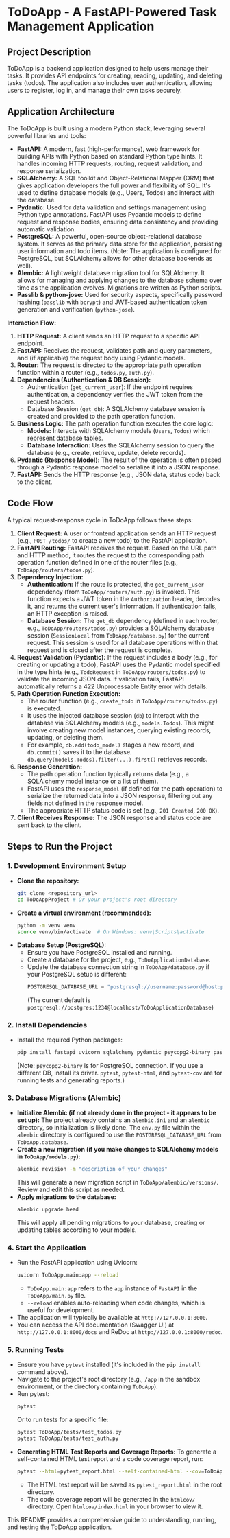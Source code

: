 # ToDoApp - A FastAPI-Powered Task Management Application

## Project Description

ToDoApp is a backend application designed to help users manage their tasks. It provides API endpoints for creating, reading, updating, and deleting tasks (todos). The application also includes user authentication, allowing users to register, log in, and manage their own tasks securely.

## Application Architecture

The ToDoApp is built using a modern Python stack, leveraging several powerful libraries and tools:

-   **FastAPI:** A modern, fast (high-performance), web framework for building APIs with Python based on standard Python type hints. It handles incoming HTTP requests, routing, request validation, and response serialization.
-   **SQLAlchemy:** A SQL toolkit and Object-Relational Mapper (ORM) that gives application developers the full power and flexibility of SQL. It's used to define database models (e.g., Users, Todos) and interact with the database.
-   **Pydantic:** Used for data validation and settings management using Python type annotations. FastAPI uses Pydantic models to define request and response bodies, ensuring data consistency and providing automatic validation.
-   **PostgreSQL:** A powerful, open-source object-relational database system. It serves as the primary data store for the application, persisting user information and todo items. (Note: The application is configured for PostgreSQL, but SQLAlchemy allows for other database backends as well).
-   **Alembic:** A lightweight database migration tool for SQLAlchemy. It allows for managing and applying changes to the database schema over time as the application evolves. Migrations are written as Python scripts.
-   **Passlib & python-jose:** Used for security aspects, specifically password hashing (`passlib` with `bcrypt`) and JWT-based authentication token generation and verification (`python-jose`).

**Interaction Flow:**

1.  **HTTP Request:** A client sends an HTTP request to a specific API endpoint.
2.  **FastAPI:** Receives the request, validates path and query parameters, and (if applicable) the request body using Pydantic models.
3.  **Router:** The request is directed to the appropriate path operation function within a router (e.g., `todos.py`, `auth.py`).
4.  **Dependencies (Authentication & DB Session):**
    *   Authentication (`get_current_user`): If the endpoint requires authentication, a dependency verifies the JWT token from the request headers.
    *   Database Session (`get_db`): A SQLAlchemy database session is created and provided to the path operation function.
5.  **Business Logic:** The path operation function executes the core logic:
    *   **Models:** Interacts with SQLAlchemy models (`Users`, `Todos`) which represent database tables.
    *   **Database Interaction:** Uses the SQLAlchemy session to query the database (e.g., create, retrieve, update, delete records).
6.  **Pydantic (Response Model):** The result of the operation is often passed through a Pydantic response model to serialize it into a JSON response.
7.  **FastAPI:** Sends the HTTP response (e.g., JSON data, status code) back to the client.

## Code Flow

A typical request-response cycle in ToDoApp follows these steps:

1.  **Client Request:** A user or frontend application sends an HTTP request (e.g., `POST /todos/` to create a new todo) to the FastAPI application.
2.  **FastAPI Routing:** FastAPI receives the request. Based on the URL path and HTTP method, it routes the request to the corresponding path operation function defined in one of the router files (e.g., `ToDoApp/routers/todos.py`).
3.  **Dependency Injection:**
    *   **Authentication:** If the route is protected, the `get_current_user` dependency (from `ToDoApp/routers/auth.py`) is invoked. This function expects a JWT token in the `Authorization` header, decodes it, and returns the current user's information. If authentication fails, an HTTP exception is raised.
    *   **Database Session:** The `get_db` dependency (defined in each router, e.g., `ToDoApp/routers/todos.py`) provides a SQLAlchemy database session (`SessionLocal` from `ToDoApp/database.py`) for the current request. This session is used for all database operations within that request and is closed after the request is complete.
4.  **Request Validation (Pydantic):** If the request includes a body (e.g., for creating or updating a todo), FastAPI uses the Pydantic model specified in the type hints (e.g., `TodoRequest` in `ToDoApp/routers/todos.py`) to validate the incoming JSON data. If validation fails, FastAPI automatically returns a 422 Unprocessable Entity error with details.
5.  **Path Operation Function Execution:**
    *   The router function (e.g., `create_todo` in `ToDoApp/routers/todos.py`) is executed.
    *   It uses the injected database session (`db`) to interact with the database via SQLAlchemy models (e.g., `models.Todos`). This might involve creating new model instances, querying existing records, updating, or deleting them.
    *   For example, `db.add(todo_model)` stages a new record, and `db.commit()` saves it to the database. `db.query(models.Todos).filter(...).first()` retrieves records.
6.  **Response Generation:**
    *   The path operation function typically returns data (e.g., a SQLAlchemy model instance or a list of them).
    *   FastAPI uses the `response_model` (if defined for the path operation) to serialize the returned data into a JSON response, filtering out any fields not defined in the response model.
    *   The appropriate HTTP status code is set (e.g., `201 Created`, `200 OK`).
7.  **Client Receives Response:** The JSON response and status code are sent back to the client.

## Steps to Run the Project

### 1. Development Environment Setup

*   **Clone the repository:**
    ```bash
    git clone <repository_url>
    cd ToDoAppProject # Or your project's root directory
    ```
*   **Create a virtual environment (recommended):**
    ```bash
    python -m venv venv
    source venv/bin/activate  # On Windows: venv\Scripts\activate
    ```
*   **Database Setup (PostgreSQL):**
    *   Ensure you have PostgreSQL installed and running.
    *   Create a database for the project, e.g., `ToDoApplicationDatabase`.
    *   Update the database connection string in `ToDoApp/database.py` if your PostgreSQL setup is different:
        ```python
        POSTGRESQL_DATABASE_URL = "postgresql://username:password@host:port/database_name"
        ```
        (The current default is `postgresql://postgres:1234@localhost/ToDoApplicationDatabase`)

### 2. Install Dependencies

*   Install the required Python packages:
    ```bash
    pip install fastapi uvicorn sqlalchemy pydantic psycopg2-binary passlib python-jose[cryptography] alembic bcrypt python-multipart pytest pytest-html pytest-cov
    ```
    (Note: `psycopg2-binary` is for PostgreSQL connection. If you use a different DB, install its driver. `pytest`, `pytest-html`, and `pytest-cov` are for running tests and generating reports.)

### 3. Database Migrations (Alembic)

*   **Initialize Alembic (if not already done in the project - it appears to be set up):**
    The project already contains an `alembic.ini` and an `alembic` directory, so initialization is likely done. The `env.py` file within the `alembic` directory is configured to use the `POSTGRESQL_DATABASE_URL` from `ToDoApp.database`.
*   **Create a new migration (if you make changes to SQLAlchemy models in `ToDoApp/models.py`):**
    ```bash
    alembic revision -m "description_of_your_changes"
    ```
    This will generate a new migration script in `ToDoApp/alembic/versions/`. Review and edit this script as needed.
*   **Apply migrations to the database:**
    ```bash
    alembic upgrade head
    ```
    This will apply all pending migrations to your database, creating or updating tables according to your models.

### 4. Start the Application

*   Run the FastAPI application using Uvicorn:
    ```bash
    uvicorn ToDoApp.main:app --reload
    ```
    *   `ToDoApp.main:app` refers to the `app` instance of `FastAPI` in the `ToDoApp/main.py` file.
    *   `--reload` enables auto-reloading when code changes, which is useful for development.
*   The application will typically be available at `http://127.0.0.1:8000`.
*   You can access the API documentation (Swagger UI) at `http://127.0.0.1:8000/docs` and ReDoc at `http://127.0.0.1:8000/redoc`.

### 5. Running Tests

*   Ensure you have `pytest` installed (it's included in the `pip install` command above).
*   Navigate to the project's root directory (e.g., `/app` in the sandbox environment, or the directory containing `ToDoApp`).
*   Run pytest:
    ```bash
    pytest
    ```
    Or to run tests for a specific file:
    ```bash
    pytest ToDoApp/tests/test_todos.py
    pytest ToDoApp/tests/test_auth.py
    ```
*   **Generating HTML Test Reports and Coverage Reports:**
    To generate a self-contained HTML test report and a code coverage report, run:
    ```bash
    pytest --html=pytest_report.html --self-contained-html --cov=ToDoApp --cov-report=html
    ```
    *   The HTML test report will be saved as `pytest_report.html` in the root directory.
    *   The code coverage report will be generated in the `htmlcov/` directory. Open `htmlcov/index.html` in your browser to view it.

This README provides a comprehensive guide to understanding, running, and testing the ToDoApp application.
